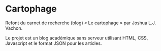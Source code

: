 # Cartophage
Refont du carnet de recherche (blog) « Le cartophage » par Joshua L.J. Vachon. 

Le projet est un blog académique sans serveur utilisant HTML, CSS, Javascript et le format JSON pour les articles. 

